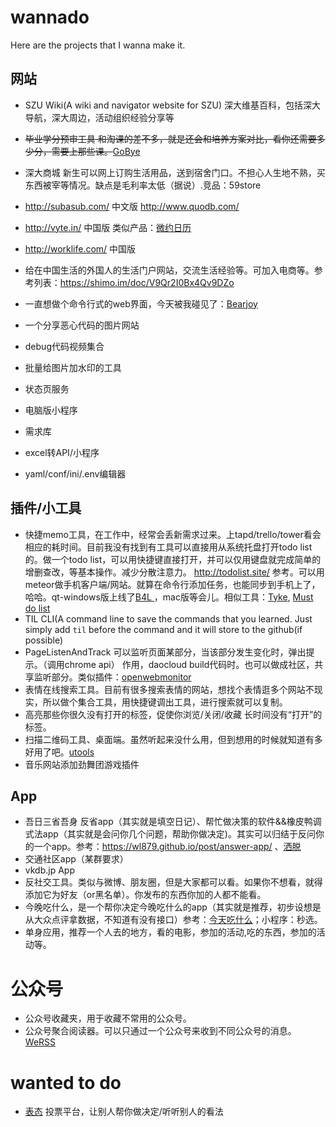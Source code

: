 # wannado

Here are the projects that I wanna make it.

## 网站
+ SZU Wiki(A wiki and navigator website for SZU)
深大维基百科，包括深大导航，深大周边，活动组织经验分享等

+ ~~毕业学分预审工具 和淘课的差不多，就是还会和培养方案对比，看你还需要多少分，需要上那些课。~~[GoBye](http://stu.szu.edu.cn/gobye)
+ 深大商城 新生可以网上订购生活用品，送到宿舍门口。不担心人生地不熟，买东西被宰等情况。缺点是毛利率太低（据说）.竞品：59store
+ http://subasub.com/ 中文版 http://www.quodb.com/
+ http://vyte.in/ 中国版 类似产品：[微约日历](http://www.wedate.me/)
+ http://worklife.com/ 中国版
+ 给在中国生活的外国人的生活门户网站，交流生活经验等。可加入电商等。参考列表：https://shimo.im/doc/V9Qr2I0Bx4Qv9DZo
+ 一直想做个命令行式的web界面，今天被我碰见了：[Bearjoy](http://www.bearjoy.com/)
+ 一个分享恶心代码的图片网站
+ debug代码视频集合
+ 批量给图片加水印的工具
+ 状态页服务
+ 电脑版小程序
+ 需求库
+ excel转API/小程序
+ yaml/conf/ini/.env编辑器

## 插件/小工具

+ 快捷memo工具，在工作中，经常会丢新需求过来。上tapd/trello/tower看会相应的耗时间。目前我没有找到有工具可以直接用从系统托盘打开todo list的。做一个todo list，可以用快捷键直接打开，并可以仅用键盘就完成简单的增删查改，等基本操作。减少分散注意力。
 http://todolist.site/ 参考。可以用meteor做手机客户端/网站。就算在命令行添加任务，也能同步到手机上了，哈哈。qt-windows版上线了[B4L
](https://github.com/skys215/B4L)，mac版等会儿。相似工具：[Tyke](http://tyke.io/), [Must do list](https://itunes.apple.com/us/app/must-do-list/id1286494421)
+ TIL CLI(A command line to save the commands that you learned. Just simply add `til` before the command and it will store to the github(if possible)
+ PageListenAndTrack 可以监听页面某部分，当该部分发生变化时，弹出提示。（调用chrome api） 作用，daocloud build代码时。也可以做成社区，共享监听部分。类似插件：[openwebmonitor](http://openwebmonitor.netqon.com/)
+ 表情在线搜索工具。目前有很多搜索表情的网站，想找个表情逛多个网站不现实，所以做个集合工具，用快捷键调出工具，进行搜索就可以复制。
+ 高亮那些你很久没有打开的标签，促使你浏览/关闭/收藏 长时间没有“打开”的标签。
+ 扫描二维码工具、桌面端。虽然听起来没什么用，但到想用的时候就知道有多好用了吧。[utools](https://www.appinn.com/utools/)
+ 音乐网站添加劲舞团游戏插件

## App
+ 吾日三省吾身 反省app（其实就是填空日记）、帮忙做决策的软件&&橡皮鸭调式法app（其实就是会问你几个问题，帮助你做决定)。其实可以归结于反问你的一个app。参考：https://wl879.github.io/post/answer-app/ 、[洒脱](https://apps.apple.com/cn/app/id1208169858)
+ 交通社区app（某群要求）
+ vkdb.jp App
+ 反社交工具。类似与微博、朋友圈，但是大家都可以看。如果你不想看，就得添加它为好友（or黑名单）。你发布的东西你加的人都不能看。
+ 今晚吃什么，是一个帮你决定今晚吃什么的app（其实就是推荐，初步设想是从大众点评拿数据，不知道有没有接口）参考：[今天吃什么](https://book.douban.com/subject/26989573/)；小程序：秒选。
+ 单身应用，推荐一个人去的地方，看的电影，参加的活动,吃的东西，参加的活动等。

# 公众号
+ 公众号收藏夹，用于收藏不常用的公众号。
+ 公众号聚合阅读器。可以只通过一个公众号来收到不同公众号的消息。[WeRSS](https://werss.app/)

# wanted to do
+ [表态](https://itunes.apple.com/cn/app/id1134616645) 投票平台，让别人帮你做决定/听听别人的看法
